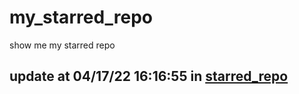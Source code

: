 # my_starred_repo
show me my starred repo

update at 04/17/22 16:16:55 in [starred_repo](./index.html)
---

